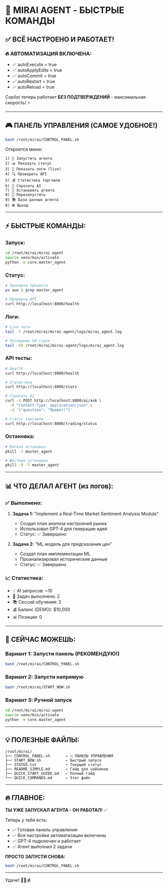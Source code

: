 # 🎯 MIRAI AGENT - БЫСТРЫЕ КОМАНДЫ

## ✅ ВСЁ НАСТРОЕНО И РАБОТАЕТ!

### 🔥 АВТОМАТИЗАЦИЯ ВКЛЮЧЕНА:
- ✅ autoExecute = true
- ✅ autoApplyEdits = true  
- ✅ autoCommit = true
- ✅ autoRestart = true
- ✅ autoReload = true

Copilot теперь работает **БЕЗ ПОДТВЕРЖДЕНИЙ** - максимальная скорость! ⚡

---

## 🎮 ПАНЕЛЬ УПРАВЛЕНИЯ (САМОЕ УДОБНОЕ!)

```bash
bash /root/mirai/CONTROL_PANEL.sh
```

Откроется меню:
```
1) 🚀 Запустить агента
2) 📊 Показать статус
3) 📝 Показать логи (live)
4) 🔍 Проверить API
5) 💰 Статистика торговли
6) 🧠 Спросить AI
7) 🛑 Остановить агента
8) 🔄 Перезапустить
9) 📚 База данных агента
0) ❌ Выход
```

---

## ⚡ БЫСТРЫЕ КОМАНДЫ:

### Запуск:
```bash
cd /root/mirai/mirai-agent
source venv/bin/activate
python -m core.master_agent
```

### Статус:
```bash
# Проверка процесса
ps aux | grep master_agent

# Проверка API
curl http://localhost:8000/health
```

### Логи:
```bash
# Live логи
tail -f /root/mirai/mirai-agent/logs/mirai_agent.log

# Последние 50 строк
tail -50 /root/mirai/mirai-agent/logs/mirai_agent.log
```

### API тесты:
```bash
# Health
curl http://localhost:8000/health

# Статистика
curl http://localhost:8000/stats

# Спросить AI
curl -X POST http://localhost:8000/ai/ask \
  -H "Content-Type: application/json" \
  -d '{"question": "Привет!"}'

# Статус торговли
curl http://localhost:8000/trading/status
```

### Остановка:
```bash
# Мягкая остановка
pkill -f master_agent

# Жесткая остановка
pkill -9 -f master_agent
```

---

## 📊 ЧТО ДЕЛАЛ АГЕНТ (из логов):

### ✅ Выполнено:
1. **Задача 1:** "Implement a Real-Time Market Sentiment Analysis Module"
   - Создал план анализа настроений рынка
   - Использовал GPT-4 для генерации идей
   - Статус: ✅ Завершено

2. **Задача 2:** "ML модель для предсказания цен"
   - Создал план имплементации ML
   - Проанализировал исторические данные
   - Статус: ✅ Завершено

### 📈 Статистика:
- 💡 AI запросов: ~10
- 📝 Задач выполнено: 2
- 📚 Сессий обучения: 2
- 💰 Баланс (DEMO): $10,000
- 📊 Позиции: 0

---

## 🎯 СЕЙЧАС МОЖЕШЬ:

### Вариант 1: Запусти панель (РЕКОМЕНДУЮ!)
```bash
bash /root/mirai/CONTROL_PANEL.sh
```

### Вариант 2: Запусти напрямую
```bash
bash /root/mirai/START_NOW.sh
```

### Вариант 3: Ручной запуск
```bash
cd /root/mirai/mirai-agent
source venv/bin/activate
python -m core.master_agent
```

---

## 💡 ПОЛЕЗНЫЕ ФАЙЛЫ:

```
/root/mirai/
├── CONTROL_PANEL.sh       ← 🔥 ПАНЕЛЬ УПРАВЛЕНИЯ
├── START_NOW.sh           ← Быстрый запуск
├── STATUS.txt             ← Текущий статус
├── README_SIMPLE.md       ← Гайд для чайников
├── QUICK_START_GUIDE.md   ← Полный гайд
└── QUICK_COMMANDS.md      ← Этот файл
```

---

## 🔥 ГЛАВНОЕ:

**ТЫ УЖЕ ЗАПУСКАЛ АГЕНТА - ОН РАБОТАЛ!** ✅

Теперь у тебя есть:
- ✅ Готовая панель управления
- ✅ Все настройки автоматизации включены
- ✅ GPT-4 подключен и работает
- ✅ Агент выполнил 2 задачи

**ПРОСТО ЗАПУСТИ СНОВА:**
```bash
bash /root/mirai/CONTROL_PANEL.sh
```

---

Удачи! 🚀🤖💰
